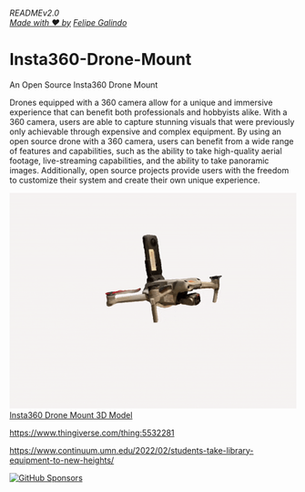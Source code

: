 ###### READMEv2.0 <br/> [Made with ❤️ by](https://github.com/sponsors/Felipegalind0) [Felipe Galindo](https://felipegalind0.github.io)

# Insta360-Drone-Mount
An Open Source Insta360 Drone Mount

Drones equipped with a 360 camera allow for a unique and immersive experience that can benefit both professionals and hobbyists alike. With a 360 camera, users are able to capture stunning visuals that were previously only achievable through expensive and complex equipment. By using an open source drone with a 360 camera, users can benefit from a wide range of features and capabilities, such as the ability to take high-quality aerial footage, live-streaming capabilities, and the ability to take panoramic images. Additionally, open source projects provide users with the freedom to customize their system and create their own unique experience.

[![Env](Gifs/Insta360-Drone-Mount.gif)](https://poly.cam/capture/0CF75EFF-5A26-4E8A-AE91-CFA4F14639BB)\
[Insta360 Drone Mount 3D Model](https://poly.cam/capture/0CF75EFF-5A26-4E8A-AE91-CFA4F14639BB)

https://www.thingiverse.com/thing:5532281

https://www.continuum.umn.edu/2022/02/students-take-library-equipment-to-new-heights/

[![GitHub Sponsors](https://img.shields.io/github/sponsors/Felipegalind0?label=Sponsors&logoColor=FEC328)](https://github.com/sponsors/Felipegalind0)
